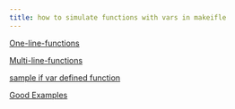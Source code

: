 ```yaml
---
title: how to simulate functions with vars in makeifle
---
```


[One-line-functions](https://www.gnu.org/software/make/manual/make.html#Call-Function)

[Multi-line-functions](https://www.gnu.org/software/make/manual/make.html#Canned-Recipes)

[sample if var defined function](https://gist.github.com/bbl/bf4bf5875d0c705c4cd78d264f98a8b1)

[Good Examples](https://stackoverflow.com/questions/6783243/functions-in-makefiles)
